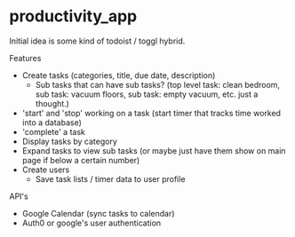 # productivity_app

Initial idea is some kind of todoist / toggl hybrid. 

Features
  - Create tasks (categories, title, due date, description)
    - Sub tasks that can have sub tasks? (top level task: clean bedroom, sub task: vacuum floors, sub task: empty vacuum, etc. just a thought.)
  - 'start' and 'stop' working on a task (start timer that tracks time worked into a database)
  - 'complete' a task
  - Display tasks by category
  - Expand tasks to view sub tasks (or maybe just have them show on main page if below a certain number)
  - Create users 
    - Save task lists / timer data to user profile
    
API's
  - Google Calendar (sync tasks to calendar)
  - Auth0 or google's user authentication 
